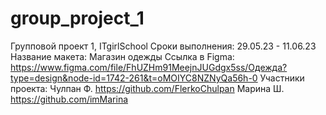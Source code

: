 # group_project_1
Групповой проект 1, ITgirlSchool
Сроки выполнения: 29.05.23 - 11.06.23 
Название макета: Магазин одежды
Ссылка в Figma: https://www.figma.com/file/FhUZHm91MeejnJUGdgx5ss/Одежда?type=design&node-id=1742-261&t=oMOIYC8NZNyQa56h-0
Участники проекта:
Чулпан Ф. https://github.com/FlerkoChulpan
Марина Ш. https://github.com/imMarina
